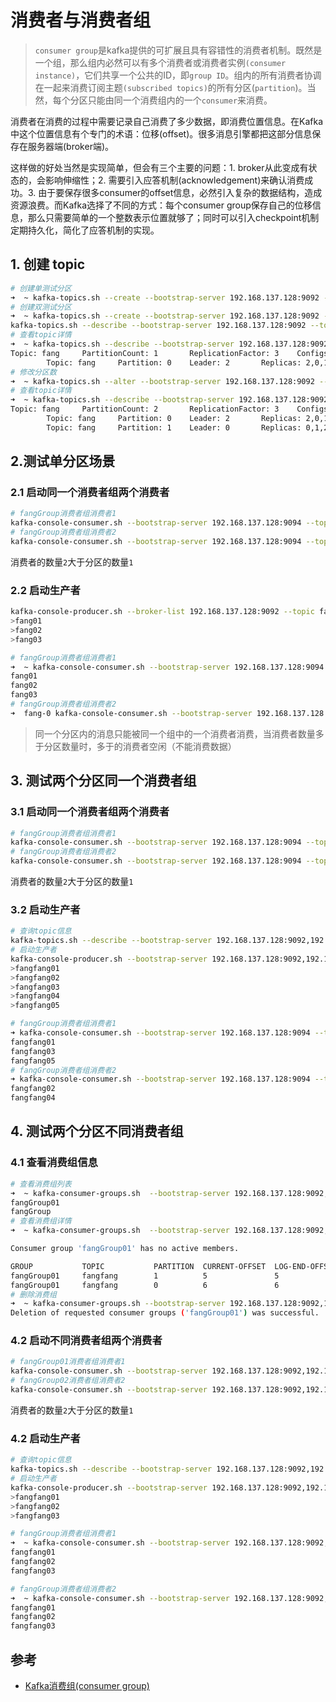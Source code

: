 # 消费者与消费者组

> `consumer group`是kafka提供的可扩展且具有容错性的消费者机制。既然是一个组，那么组内必然可以有多个消费者或消费者实例`(consumer instance)`，它们共享一个公共的ID，即`group ID`。组内的所有消费者协调在一起来消费订阅主题`(subscribed topics)`的所有分区(`partition`)。当然，每个分区只能由同一个消费组内的一个`consumer`来消费。

消费者在消费的过程中需要记录自己消费了多少数据，即消费位置信息。在Kafka中这个位置信息有个专门的术语：位移(offset)。很多消息引擎都把这部分信息保存在服务器端(broker端)。

这样做的好处当然是实现简单，但会有三个主要的问题：1. broker从此变成有状态的，会影响伸缩性；2. 需要引入应答机制(acknowledgement)来确认消费成功。3. 由于要保存很多consumer的offset信息，必然引入复杂的数据结构，造成资源浪费。而Kafka选择了不同的方式：每个consumer group保存自己的位移信息，那么只需要简单的一个整数表示位置就够了；同时可以引入checkpoint机制定期持久化，简化了应答机制的实现。

## 1. 创建 topic

```bash
# 创建单测试分区
➜  ~ kafka-topics.sh --create --bootstrap-server 192.168.137.128:9092 --replication-factor 3 --partitions 1 --topic fang
# 创建双测试分区
➜  ~ kafka-topics.sh --create --bootstrap-server 192.168.137.128:9092 --replication-factor 3 --partitions 2 --topic fangfang
kafka-topics.sh --describe --bootstrap-server 192.168.137.128:9092 --topic fang
# 查看topic详情
➜  ~ kafka-topics.sh --describe --bootstrap-server 192.168.137.128:9092 --topic fang
Topic: fang     PartitionCount: 1       ReplicationFactor: 3    Configs: segment.bytes=1073741824
        Topic: fang     Partition: 0    Leader: 2       Replicas: 2,0,1 Isr: 2,1,0
# 修改分区数
➜  ~ kafka-topics.sh --alter --bootstrap-server 192.168.137.128:9092 --topic fang --partitions 2
# 查看topic详情
➜  ~ kafka-topics.sh --describe --bootstrap-server 192.168.137.128:9092 --topic fang
Topic: fang     PartitionCount: 2       ReplicationFactor: 3    Configs: segment.bytes=1073741824
        Topic: fang     Partition: 0    Leader: 2       Replicas: 2,0,1 Isr: 2,1,0
        Topic: fang     Partition: 1    Leader: 0       Replicas: 0,1,2 Isr: 0,1,2
```

## 2.测试单分区场景

### 2.1 启动同一个消费者组两个消费者

```bash
# fangGroup消费者组消费者1
kafka-console-consumer.sh --bootstrap-server 192.168.137.128:9094 --topic fang --group fangGroup
# fangGroup消费者组消费者2
kafka-console-consumer.sh --bootstrap-server 192.168.137.128:9094 --topic fang --group fangGroup
```

消费者的数量`2`大于分区的数量`1`

### 2.2 启动生产者

```bash
kafka-console-producer.sh --broker-list 192.168.137.128:9092 --topic fang
>fang01
>fang02
>fang03
```

```bash
# fangGroup消费者组消费者1
➜  ~ kafka-console-consumer.sh --bootstrap-server 192.168.137.128:9094 --topic f
fang01
fang02
fang03
# fangGroup消费者组消费者2
➜  fang-0 kafka-console-consumer.sh --bootstrap-server 192.168.137.128:9094 --topic fang --group fangGroup
```

> 同一个分区内的消息只能被同一个组中的一个消费者消费，当消费者数量多于分区数量时，多于的消费者空闲（不能消费数据）

## 3. 测试两个分区同一个消费者组

### 3.1 启动同一个消费者组两个消费者

```bash
# fangGroup消费者组消费者1
kafka-console-consumer.sh --bootstrap-server 192.168.137.128:9094 --topic fangfang --group fangGroup
# fangGroup消费者组消费者2
kafka-console-consumer.sh --bootstrap-server 192.168.137.128:9094 --topic fangfang --group fangGroup
```

消费者的数量`2`大于分区的数量`1`

### 3.2 启动生产者

```bash
# 查询topic信息
kafka-topics.sh --describe --bootstrap-server 192.168.137.128:9092,192.168.137.128:9093,192.168.137.128:9094 --topic fangfang
# 启动生产者
kafka-console-producer.sh --bootstrap-server 192.168.137.128:9092,192.168.137.128:9093,192.168.137.128:9094 --topic fangfang
>fangfang01
>fangfang02
>fangfang03
>fangfang04
>fangfang05
```

```bash
# fangGroup消费者组消费者1
➜ kafka-console-consumer.sh --bootstrap-server 192.168.137.128:9094 --topic fangfang --group fangGroup
fangfang01
fangfang03
fangfang05
# fangGroup消费者组消费者2
➜ kafka-console-consumer.sh --bootstrap-server 192.168.137.128:9094 --topic fangfang --group fangGroup
fangfang02
fangfang04
```

## 4. 测试两个分区不同消费者组

### 4.1 查看消费组信息

```bash
# 查看消费组列表
➜  ~ kafka-consumer-groups.sh  --bootstrap-server 192.168.137.128:9092,192.168.137.128:9093,192.168.137.128:9094  --list
fangGroup01
fangGroup
# 查看消费组详情
➜  ~ kafka-consumer-groups.sh  --bootstrap-server 192.168.137.128:9092,192.168.137.128:9093,192.168.137.128:9094  --describe --group fangGroup01

Consumer group 'fangGroup01' has no active members.

GROUP           TOPIC           PARTITION  CURRENT-OFFSET  LOG-END-OFFSET  LAG             CONSUMER-ID     HOST            CLIENT-ID
fangGroup01     fangfang        1          5               5               0               -               -               -
fangGroup01     fangfang        0          6               6               0               -               -               -
# 删除消费组
➜  ~ kafka-consumer-groups.sh --bootstrap-server 192.168.137.128:9092,192.168.137.128:9093,192.168.137.128:9094 --delete --group fangGroup01
Deletion of requested consumer groups ('fangGroup01') was successful.
```

### 4.2 启动不同消费者组两个消费者

```bash
# fangGroup01消费者组消费者1
kafka-console-consumer.sh --bootstrap-server 192.168.137.128:9092,192.168.137.128:9093,192.168.137.128:9094 --topic fangfang --group fangGroup01
# fangGroup02消费者组消费者2
kafka-console-consumer.sh --bootstrap-server 192.168.137.128:9092,192.168.137.128:9093,192.168.137.128:9094 --topic fangfang --group fangGroup02
```

消费者的数量`2`大于分区的数量`1`

### 4.2 启动生产者

```bash
# 查询topic信息
kafka-topics.sh --describe --bootstrap-server 192.168.137.128:9092,192.168.137.128:9093,192.168.137.128:9094 --topic fangfang
# 启动生产者
kafka-console-producer.sh --bootstrap-server 192.168.137.128:9092,192.168.137.128:9093,192.168.137.128:9094 --topic fangfang
>fangfang01
>fangfang02
>fangfang03
```

```bash
# fangGroup消费者组消费者1
➜  ~ kafka-console-consumer.sh --bootstrap-server 192.168.137.128:9092,192.168.137.128:9093,192.168.137.128:9094 --topic fangfang --group fangGroup01
fangfang01
fangfang02
fangfang03

# fangGroup消费者组消费者2
➜  ~ kafka-console-consumer.sh --bootstrap-server 192.168.137.128:9092,192.168.137.128:9093,192.168.137.128:9094 --topic fangfang --group fangGroup02
fangfang01
fangfang02
fangfang03
```

## 参考

- [Kafka消费组(consumer group)](https://www.cnblogs.com/huxi2b/p/6223228.html)